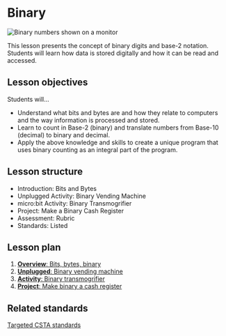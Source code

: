 # Binary

![Binary numbers shown on a monitor](/static/courses/csintro/binary/binary-crt.png)

This lesson presents the concept of binary digits and base-2 notation. Students will learn how data is stored digitally and how it can be read and accessed.

## Lesson objectives

Students will...
* Understand what bits and bytes are and how they relate to computers and the way information is processed and stored.
* Learn to count in Base-2 (binary) and translate numbers from Base-10 (decimal) to binary and decimal.
* Apply the above knowledge and skills to create a unique program that uses binary counting as an integral part of the program.

## Lesson structure

* Introduction: Bits and Bytes
* Unplugged Activity: Binary Vending Machine
* micro:bit Activity: Binary Transmogrifier
* Project: Make a Binary Cash Register
* Assessment: Rubric 
* Standards: Listed

## Lesson plan

1. [**Overview**: Bits, bytes, binary](/courses/csintro/binary/overview)
2. [**Unplugged**: Binary vending machine](/courses/csintro/binary/unplugged)
3. [**Activity**: Binary transmogrifier](/courses/csintro/binary/activity)
4. [**Project**: Make binary a cash register](/courses/csintro/binary/project)

## Related standards

[Targeted CSTA standards](/courses/csintro/binary/standards)
